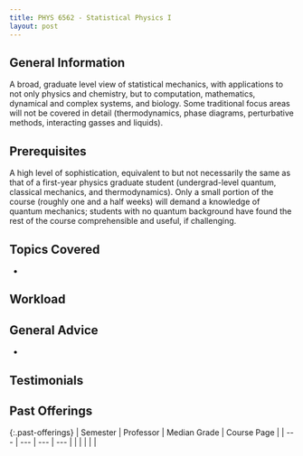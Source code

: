 ```yaml
---
title: PHYS 6562 - Statistical Physics I
layout: post
---
```


<link rel="stylesheet" href="/main.css">

## General Information

A broad, graduate level view of statistical mechanics, with applications to not only physics and chemistry, but to computation, mathematics, dynamical and complex systems, and biology. Some traditional focus areas will not be covered in detail (thermodynamics, phase diagrams, perturbative methods, interacting gasses and liquids).  


## Prerequisites

 A high level of sophistication, equivalent to but not necessarily the same as that of a first-year physics graduate student (undergrad-level quantum, classical mechanics, and thermodynamics). Only a small portion of the course (roughly one and a half weeks) will demand a knowledge of quantum mechanics; students with no quantum background have found the rest of the course comprehensible and useful, if challenging.
## Topics Covered

  - 

## Workload



## General Advice

  - 

## Testimonials



## Past Offerings

{:.past-offerings}
| Semester | Professor | Median Grade | Course Page |
| --- | --- | --- | --- |
|  |  |  |  |
